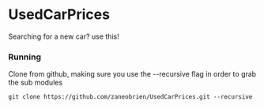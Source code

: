 # UsedCarPrices

Searching for a new car? use this!

### Running

Clone from github, making sure you use the --recursive flag in order to grab the sub modules

``` git clone https://github.com/zaneobrien/UsedCarPrices.git --recursive ```
